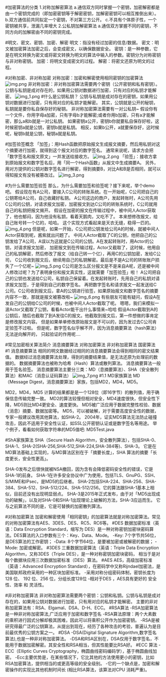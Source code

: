 #加密算法的分类
1.对称加解密算法
a.通信双方同时掌握一个密钥，加密解密都是由一个密钥完成的（即加密密钥等于解密密钥，加解密密钥可以相互推倒出来）。
b.双方通信前共同拟定一个密钥，不对第三方公开。
c.不具有个体原子性，一个密钥被共享，泄漏几率增大
2.公私钥加解密算法
a.通信双方掌握不同的密钥，不同方向的加解密由不同的密钥完成。


#明文、密文、密钥、加密、解密
明文：指没有经过加密的信息/数据。
密文：明文被加密算法加密之后，会变成密文，以确保数据安全。
密钥：是一种参数，它是在明文转换为密文或将密文转换为明文的算法中输入的参数。密钥分为对称密钥与非对称密钥。
加密：将明文变成密文的过程。
解密：将密文还原为明文的过程。

#对称加密、非对称加密
对称加密：加密和解密使用相同密钥的加密算法
![img.png](img.png)
非对称加密：非对称加密算法需要两个密钥（公开密钥和私有密钥）。公钥与私钥是成对存在的，如果用公钥对数据进行加密，只有对应的私钥才能解密。
![img_1.png](img_1.png)
#什么是公钥私钥？
公钥与私钥是成对存在的密钥，如果用公钥对数据进行加密，只有用对应的私钥才能解密。
其实，公钥就是公开的秘钥，私钥就是要你私自保存好的秘钥。
非对称加密算法需要有一对公私钥~
假设你有一个文件，你用字母a加密，只有字母b才能解密;或者你用b加密，只有a才能解密，那么a和b就是一对公私钥。
如果密钥a公开，密钥b你就要私自保存好啦，这时候密钥a就是公钥，密钥b就是私钥。
相反，如果b公开，a就要保存好，这时候呢，秘钥b就是公钥，秘钥a就是私钥。

#加签验签概念
「加签」：用Hash函数把原始报文生成报文摘要，然后用私钥对这个摘要进行加密，就得到这个报文对应的数字签名。
通常来说呢，请求方会把「数字签名和报文原文」一并发送给接收方。
![img_2.png](img_2.png)
「验签」：接收方拿到原始报文和数字签名后，用「同一个Hash函数」从报文中生成摘要A。
另外，用对方提供的公钥对数字签名进行解密，得到摘要B，对比A和B是否相同，就可以得知报文有没有被篡改过。
![img_3.png](img_3.png)

#为什么需要加签验签
那么，为什么需要加签和验签呢？接下来呢，举个demo吧。
假设现在有A公司，要接入C公司的转账系统。在一开始呢，C公司把自己的公钥寄给A公司，自己收藏好私钥。
A公司这边的商户，发起转账时，A公司先用C公司的公钥，对请求报文加密，加密报文到达C公司的转账系统时，C公司就用自己的私钥把报文揭开。
假设在加密的报文在传输过程中，被中间人Actor获取了，他也郁闷，因为他没有私钥，看着天鹅肉，又吃不了。
本来想修改报文，给自己账号转一个亿的，哈哈。 这个实现方式看起来是天衣无缝，稳得一匹的。
![img_4.png](img_4.png)
但是呢，如果一开始，C公司把公钥发给公司A的时候，就被中间人Actor获取到呢，酱紫就出问题了。
中间人Actor截取了C的公钥，他把自己的公钥发给了A公司，A误以为这就是C公司的公钥。A在发起转账时，用Actor的公钥，对请求报文加密，
加密报文到在传输过程，Actor又截取了，这时候，他用自己的私钥解密，然后修改了报文（给自己转一个亿），再用C的公钥加密，发给C公司，
C公司收到报文后，继续用自己的私钥解密。最后是不是A公司的转账账户损失了一个亿呢~
![img_5.png](img_5.png)
C公司是怎么区分报文是不是来自A呢，还是被中间人修改过呢？为了表明身份和报文真实性，这就需要「加签验签」啦！
A公司把自己的公钥也发送给C公司，私钥自己保留着。在发起转账时，先用自己的私钥对请求报文加签，于是得到自己的数字签名。
再把数字签名和请求报文一起发送给C公司。C公司收到报文后，拿A的公钥进行验签，如果原始报文和数字签名的摘要内容不一致，那就是报文被篡改啦~
![img_6.png](img_6.png)
有些朋友可能有疑问，假设A在发自己的公钥给C公司的时候，也被中间人Actor截取了呢。
嗯嗯，我们来模拟一波Actor又截取了公钥，看看Actor能干出什么事情来~哈哈
假设Actor截取到A的公钥后，随后也截取了到A发往C的报文。他截取到报文后，第一件想做的事肯定是修改报文内容。
但是如果单单修改原始报文是不可以的，因为发过去C公司肯定验签不过啦。
但是呢，数字签名似乎解不开，因为消息摘要算法（hash算法）无法逆向解开的， 只起验证的作用呢....

#常见加密相关算法简介
消息摘要算法
对称加密算法
非对称加密算法
国密算法
#1 消息摘要算法
相同的明文数据经过相同的消息摘要算法会得到相同的密文结果值。
数据经过消息摘要算法处理，得到的摘要结果值，是无法还原为处理前的数据的。
数据摘要算法也被称为哈希（Hash）算法或散列算法。
消息摘要算法一般用于签名验签。
消息摘要算法主要分三类：MD（息摘要算法）、SHA（安全散列算法）和MAC（消息认证码算法）
![img_7.png](img_7.png)
#1.1 MD家族算法
MD（Message Digest，消息摘要算法）家族，包括MD2，MD4，MD5。

MD2，MD4，MD5 计算的结果都是是一个128位（即16字节）的散列值，用于确保信息传输完整一致。
MD2的算法较慢但相对安全，MD4速度很快，但安全性下降，MD5则比MD4更安全、速度更快。
MD5被广泛应用于数据完整性校验、数据（消息）摘要、数据加密等。
MD5，可以被破解，对于需要高度安全性的数据，专家一般建议改用其他算法，如SHA-2。
2004年，证实MD5算法无法防止碰撞攻击，因此不适用于安全性认证，如SSL公开密钥认证或是数字签名等用途。
举个例子，看看如何获取字符串的MD5值吧: MD5Test.java

#ShA家族算法
SHA（Secure Hash Algorithm，安全散列算法），包括SHA-0、SHA-1、SHA-2(SHA-256,SHA-512,SHA-224,SHA-384等)、SHA-3。
它是在MD算法基础上实现的，与MD算法区别在于「摘要长度」，SHA 算法的摘要「长度更长，安全性更高」。

SHA-0发布之后很快就被NSA撤回，因为含有会降低密码安全性的错误，它是SHA-1的前身。
SHA-1在许多安全协议中广为使用，包括TLS、GnuPG、SSH、S/MIME和IPsec，是MD5的后继者。
SHA-2包括SHA-224、SHA-256、SHA-384、SHA-512、SHA-512/224、SHA-512/256。它的算法跟SHA-1基本上相似，目前还没有出现明显弱点。
SHA-3是2015年正式发布，由于对「MD5出现成功的破解」，以及对SHA-0和SHA-1出现理论上破解的方法，SHA-3应运而生。
它与之前算法不同的是，它是可替换的加密散列算法。

#对称加密算法
加密和解密使用「相同密钥」的加密算法就是对称加密算法。常见的对称加密算法有AES、3DES、DES、RC5、RC6等。
#DES
数据加密标准（英语：Data Encryption Standard，缩写为 DES）是一种对称密钥加密块密码算法。DES算法的入口参数有三个：Key、Data、Mode。
-Key: 7个字节共56位，是DES算法的工作密钥；
-Data: 8个字节64位，是要被加密或被解密的数据；
-Mode: 加密或解密。
#3DES
三重数据加密算法（英语：Triple Data Encryption Algorithm，又称3DES（Triple DES），是一种对称密钥加密块密码，
相当于是对每个数据块应用三次数据加密标准（DES）算法。
#AES
AES，高级加密标准（英语：Advanced Encryption Standard），在密码学中又称Rijndael加密法，是美国联邦政府采用的一种区块加密标准。
-采用对称分组密码体制，密钥长度为 128 位、 192 位、256 位，分组长度128位
-相对于DES ，AES具有更好的 安全性、效率 和 灵活性。

#非对称加密算法
非对称加密算法需要两个密钥：公钥和私钥。公钥与私钥是成对存在的，如果用公钥对数据进行加密，只有用对应的私钥才能解密。
主要的非对称加密算法有：RSA、Elgamal、DSA、D-H、ECC。
#RSA算法
-RSA加密算法是一种非对称加密算法,广泛应用于加密和数字签名
-RSA算法原理：两个大素数的乘积进行因式分解却极其困难，因此可以将乘积公开作为加密密钥。
-RSA是被研究得最广泛的公钥算法，从提出到现在，经历了各种攻击的考验，普遍认为是目前最优秀的公钥方案之一。
#DSA
-DSA(Digital Signature Algorithm,数字签名算法),也是一种非对称加密算法。
-DSA和RSA区别在，DSA仅用于数字签名，不能用于数据加密解密。其安全性和RSA相当，但其性能要比RSA好。
#ECC 算法
-ECC（Elliptic Curves Cryptography，椭圆曲线密码编码学），基于椭圆曲线加密。
-Ecc主要优势是，在某些情况下，它比其他的方法使用更小的密钥，比如RSA加密算法，提供相当的或更高等级的安全级别。
-它的一个缺点是，加密和解密操作的实现比其他机制时间长 (相比RSA算法，该算法对CPU 消耗严重)。